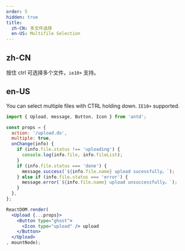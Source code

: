 ```yaml
---
order: 5
hidden: true
title: 
  zh-CN: 多文件选择
  en-US: Multifile Selection
---
```


## zh-CN

按住 ctrl 可选择多个文件，`ie10+` 支持。

## en-US

You can select multiple files with CTRL holding down. `IE10+` supported.

````jsx
import { Upload, message, Button, Icon } from 'antd';

const props = {
  action: '/upload.do',
  multiple: true,
  onChange(info) {
    if (info.file.status !== 'uploading') {
      console.log(info.file, info.fileList);
    }
    if (info.file.status === 'done') {
      message.success(`${info.file.name} upload sucessfully。`);
    } else if (info.file.status === 'error') {
      message.error(`${info.file.name} upload unsuccessfully。`);
    }
  },
};

ReactDOM.render(
  <Upload {...props}>
    <Button type="ghost">
      <Icon type="upload" /> upload
    </Button>
  </Upload>
, mountNode);
````
